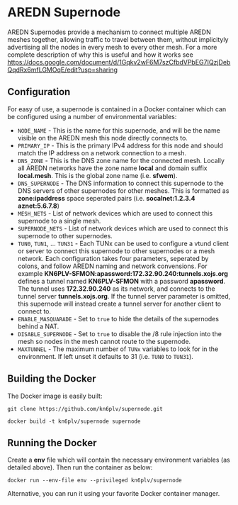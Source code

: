 # AREDN Supernode

AREDN Supernodes provide a mechanism to connect multiple AREDN meshes together, allowing traffic to travel between them, without implicityly advertising all the nodes in every mesh to every other mesh. For a more complete description of why this is useful and how it works see https://docs.google.com/document/d/1Gqkv2wF6M7szCfbdVPbEG7IQzjDebQqdRx6mfLGMOqE/edit?usp=sharing

## Configuration

For easy of use, a supernode is contained in a Docker container which can be configured using a number of environmental variables:

* `NODE_NAME` - This is the name for this supernode, and will be the name
    visible on the AREDN mesh this node directly connects to.
* `PRIMARY_IP` - This is the primary IPv4 address for this node and should
    match the IP address on a network connection to a mesh.
* `DNS_ZONE` - This is the DNS zone name for the connected mesh. Locally all
    AREDN networks have the zone name __local__ and domain suffix
    __local.mesh__. This is the global zone name (i.e. __sfwem__).
* `DNS_SUPERNODE` - The DNS information to connect this supernode to the
    DNS servers of other supernodes for other meshes.  This is formatted as
    __zone:ipaddress__ space seperated pairs (i.e. __socalnet:1.2.3.4__
    __aznet:5.6.7.8__)
* `MESH_NETS` - List of network devices which are used to connect this
    supernode to a single mesh.
* `SUPERNODE_NETS` - List of network devices which are used to connect this
    supernode to other supernodes.
* `TUN0`, `TUN1`, ... `TUN31` - Each TUNx can be used to configure a vtund
    client or server to connect this supernode to other supernodes or a mesh
    network. Each configuration takes four parameters, seperated by colons,
    and follow AREDN naming and network convensions. For example
    __KN6PLV-SFMON:apassword:172.32.90.240:tunnels.xojs.org__ defines a tunnel
    named __KN6PLV-SFMON__ with a password __apassword__. The tunnel uses
    __172.32.90.240__ as its network, and connects to the tunnel server
    __tunnels.xojs.org__. If the tunnel server parameter is omitted, this
    supernode will instead create a tunnel server for another client to
    connect to.
* `ENABLE_MASQUARADE` - Set to `true` to hide the details of the supernodes
    behind a NAT.
* `DISABLE_SUPERNODE` - Set to `true` to disable the /8 rule injection into
    the mesh so nodes in the mesh cannot route to the supernode.
* `MAXTUNNEL` - The maximum number of `TUNx` variables to look for in the
    environment. If left unset it defaults to 31 (i.e. `TUN0` to `TUN31`).

## Building the Docker
The Docker image is easily built:

```
git clone https://github.com/kn6plv/supernode.git

docker build -t kn6plv/supernode supernode
```

## Running the Docker
Create a __env__ file which will contain the necessary environment variables (as detailed above). Then run the container as below:
```
docker run --env-file env --privileged kn6plv/supernode
```
Alternative, you can run it using your favorite Docker container manager.
